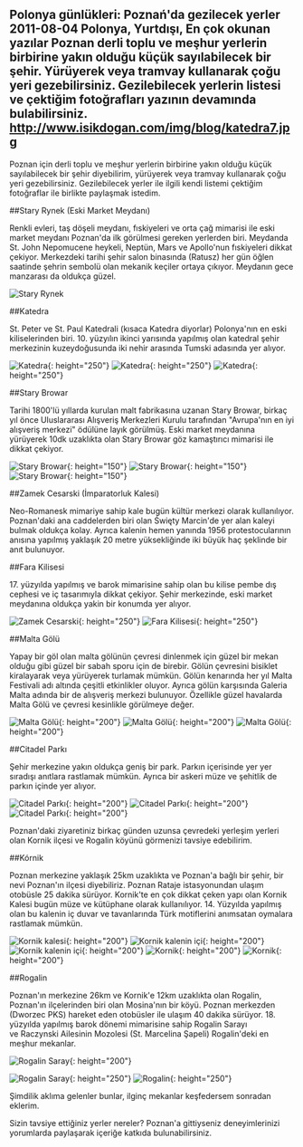 Polonya günlükleri: Poznań'da gezilecek yerler
2011-08-04
Polonya, Yurtdışı, En çok okunan yazılar
Poznan derli toplu ve meşhur yerlerin birbirine yakın olduğu küçük sayılabilecek bir şehir. Yürüyerek veya tramvay kullanarak çoğu yeri gezebilirsiniz. Gezilebilecek yerlerin listesi ve çektiğim fotoğrafları yazının devamında bulabilirsiniz.
http://www.isikdogan.com/img/blog/katedra7.jpg
---
Poznan için derli toplu ve meşhur yerlerin birbirine yakın olduğu küçük sayılabilecek bir şehir diyebilirim, yürüyerek veya tramvay kullanarak çoğu yeri gezebilirsiniz. Gezilebilecek yerler ile ilgili kendi listemi çektiğim fotoğraflar ile birlikte paylaşmak istedim.

##Stary Rynek (Eski Market Meydanı)

Renkli evleri, taş döşeli meydanı, fıskiyeleri ve orta çağ mimarisi ile eski market meydanı Poznan'da ilk görülmesi gereken yerlerden biri. Meydanda St. John Nepomucene heykeli, Neptün, Mars ve Apollo'nun fıskiyeleri dikkat çekiyor. Merkezdeki tarihi şehir salon binasında (Ratusz) her gün öğlen saatinde şehrin sembolü olan mekanik keçiler ortaya çıkıyor. Meydanın gece manzarası da oldukça güzel.

![Stary Rynek](../img/blog/Stary_Rynek_panorama.jpg)

##Katedra

St. Peter ve St. Paul Katedrali (kısaca Katedra diyorlar) Polonya'nın en eski kiliselerinden biri. 10. yüzyılın ikinci yarısında yapılmış olan katedral şehir merkezinin kuzeydoğusunda iki nehir arasında Tumski adasında yer alıyor.

![Katedra](../img/blog/katedra.jpg){: height="250"}
![Katedra](../img/blog/katedra6.jpg){: height="250"}
![Katedra](../img/blog/katedra7.jpg){: height="250"}

##Stary Browar

Tarihi 1800'lü yıllarda kurulan malt fabrikasına uzanan Stary Browar, birkaç yıl önce Uluslararası Alışveriş Merkezleri Kurulu tarafından "Avrupa'nın en iyi alışveriş merkezi" ödülüne layık görülmüş. Eski market meydanına yürüyerek 10dk uzaklıkta olan Stary Browar göz kamaştırıcı mimarisi ile dikkat çekiyor.

![Stary Browar](../img/blog/Stary_Browar_Panorama.jpg){: height="150"}
![Stary Browar](../img/blog/Stary_Browar2.jpg){: height="150"}
![Stary Browar](../img/blog/stary_browar_inside.jpg){: height="150"}

##Zamek Cesarski (İmparatorluk Kalesi)

Neo-Romanesk mimariye sahip kale bugün kültür merkezi olarak kullanılıyor. Poznan'daki ana caddelerden biri olan Święty Marcin'de yer alan kaleyi bulmak oldukça kolay. Ayrıca kalenin hemen yanında 1956 protestocularının anısına yapılmış yaklaşık 20 metre yüksekliğinde iki büyük haç şeklinde bir anıt bulunuyor.

##Fara Kilisesi

17\. yüzyılda yapılmış ve barok mimarisine sahip olan bu kilise pembe dış cephesi ve iç tasarımıyla dikkat çekiyor. Şehir merkezinde, eski market meydanına oldukça yakin bir konumda yer alıyor.

![Zamek Cesarski](../img/blog/zamek_castle.jpg){: height="250"}
![Fara Kilisesi](../img/blog/fara_kilisesi3.jpg){: height="250"}

##Malta Gölü

Yapay bir göl olan malta gölünün çevresi dinlenmek için güzel bir mekan olduğu gibi güzel bir sabah sporu için de birebir. Gölün çevresini bisiklet kiralayarak veya yürüyerek turlamak mümkün. Gölün kenarında her yıl Malta Festivali adı altında çeşitli etkinlikler oluyor. Ayrıca gölün karşısında Galeria Malta adında bir de alışveriş merkezi bulunuyor. Özellikle güzel havalarda Malta Gölü ve çevresi kesinlikle görülmeye değer.

![Malta Gölü](../img/blog/malta_lake.jpg){: height="200"}
![Malta Gölü](../img/blog/malta_lake2.jpg){: height="200"}
![Malta Gölü](../img/blog/malta_lake3.jpg){: height="200"}

##Citadel Parkı

Şehir merkezine yakın oldukça geniş bir park. Parkın içerisinde yer yer sıradışı anıtlara rastlamak mümkün. Ayrıca bir askeri müze ve şehitlik de parkın içinde yer alıyor.

![Citadel Parkı](../img/blog/cytadela.jpg){: height="200"}
![Citadel Parkı](../img/blog/cytadela2.jpg){: height="200"}
![Citadel Parkı](../img/blog/cytadela3.jpg){: height="200"}

Poznan'daki ziyaretiniz birkaç günden uzunsa çevredeki yerleşim yerleri olan Kornik ilçesi ve Rogalin köyünü görmenizi tavsiye edebilirim.

##Kórnik

Poznan merkezine yaklaşık 25km uzaklıkta ve Poznan'a bağlı bir şehir, bir nevi Poznan'ın ilçesi diyebiliriz. Poznan Rataje istasyonundan ulaşım otobüsle 25 dakika sürüyor. Kornik'te en çok dikkat çeken yapı olan Kornik Kalesi bugün müze ve kütüphane olarak kullanılıyor. 14. Yüzyılda yapılmış olan bu kalenin iç duvar ve tavanlarında Türk motiflerini anımsatan oymalara rastlamak mümkün.

![Kornik kalesi](../img/blog/kornik_castle.jpg){: height="200"}
![Kornik kalenin içi](../img/blog/kornik_castle_inside.jpg){: height="200"}
![Kornik kalenin içi](../img/blog/kornik_castle_ceiling.jpg){: height="200"}
![Kornik](../img/blog/kornik.jpg){: height="200"}
![Kornik](../img/blog/kornik2.jpg){: height="200"}

##Rogalin

Poznan'ın merkezine 26km ve Kornik'e 12km uzaklıkta olan Rogalin, Poznan'ın ilçelerinden biri olan Mosina'nın bir köyü. Poznan merkezden (Dworzec PKS) hareket eden otobüsler ile ulaşım 40 dakika sürüyor. 18. yüzyılda yapılmış barok dönemi mimarisine sahip Rogalin Sarayı ve Raczynski Ailesinin Mozolesi (St. Marcelina Şapeli) Rogalin'deki en meşhur mekanlar.

![Rogalin Saray](../img/blog/rogalin_palace2.jpg){: height="200"}

![Rogalin Saray](../img/blog/rogalin_palace1.jpg){: height="250"}
![Rogalin](../img/blog/rogalin4.jpg){: height="250"}

Şimdilik aklıma gelenler bunlar, ilginç mekanlar keşfedersem sonradan eklerim.

Sizin tavsiye ettiğiniz yerler nereler? Poznan'a gittiyseniz deneyimlerinizi yorumlarda paylaşarak içeriğe katkıda bulunabilirsiniz.

